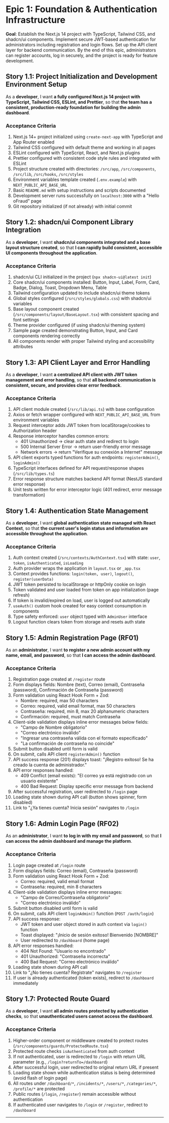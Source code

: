 # Epic 1: Foundation & Authentication Infrastructure

**Goal**: Establish the Next.js 14 project with TypeScript, Tailwind CSS, and shadcn/ui components. Implement secure JWT-based authentication for administrators including registration and login flows. Set up the API client layer for backend communication. By the end of this epic, administrators can register accounts, log in securely, and the project is ready for feature development.

## Story 1.1: Project Initialization and Development Environment Setup

As a **developer**,
I want **a fully configured Next.js 14 project with TypeScript, Tailwind CSS, ESLint, and Prettier**,
so that **the team has a consistent, production-ready foundation for building the admin dashboard**.

### Acceptance Criteria

1. Next.js 14+ project initialized using `create-next-app` with TypeScript and App Router enabled
2. Tailwind CSS configured with default theme and working in all pages
3. ESLint configured with TypeScript, React, and Next.js plugins
4. Prettier configured with consistent code style rules and integrated with ESLint
5. Project structure created with directories: `/src/app`, `/src/components`, `/src/lib`, `/src/hooks`, `/src/styles`
6. Environment variables template created (`.env.example`) with `NEXT_PUBLIC_API_BASE_URL`
7. Basic `README.md` with setup instructions and scripts documented
8. Development server runs successfully on `localhost:3000` with a "Hello oFraud" page
9. Git repository initialized (if not already) with initial commit

## Story 1.2: shadcn/ui Component Library Integration

As a **developer**,
I want **shadcn/ui components integrated and a base layout structure created**,
so that **I can rapidly build consistent, accessible UI components throughout the application**.

### Acceptance Criteria

1. shadcn/ui CLI initialized in the project (`npx shadcn-ui@latest init`)
2. Core shadcn/ui components installed: Button, Input, Label, Form, Card, Badge, Dialog, Toast, Dropdown Menu, Table
3. Tailwind configuration updated to include shadcn/ui theme tokens
4. Global styles configured (`/src/styles/globals.css`) with shadcn/ui variables
5. Base layout component created (`/src/components/layout/BaseLayout.tsx`) with consistent spacing and font settings
6. Theme provider configured (if using shadcn/ui theming system)
7. Sample page created demonstrating Button, Input, and Card components rendering correctly
8. All components render with proper Tailwind styling and accessibility attributes

## Story 1.3: API Client Layer and Error Handling

As a **developer**,
I want **a centralized API client with JWT token management and error handling**,
so that **all backend communication is consistent, secure, and provides clear error feedback**.

### Acceptance Criteria

1. API client module created (`/src/lib/api.ts`) with base configuration
2. Axios or fetch wrapper configured with `NEXT_PUBLIC_API_BASE_URL` from environment variables
3. Request interceptor adds JWT token from localStorage/cookies to Authorization header
4. Response interceptor handles common errors:
   - 401 Unauthorized → clear auth state and redirect to login
   - 500 Internal Server Error → return user-friendly error message
   - Network errors → return "Verifique su conexión a Internet" message
5. API client exports typed functions for auth endpoints: `registerAdmin()`, `loginAdmin()`
6. TypeScript interfaces defined for API request/response shapes (`/src/lib/types.ts`)
7. Error response structure matches backend API format (NestJS standard error response)
8. Unit tests written for error interceptor logic (401 redirect, error message transformation)

## Story 1.4: Authentication State Management

As a **developer**,
I want **global authentication state managed with React Context**,
so that **the current user's login status and information are accessible throughout the application**.

### Acceptance Criteria

1. Auth context created (`/src/contexts/AuthContext.tsx`) with state: `user`, `token`, `isAuthenticated`, `isLoading`
2. Auth provider wraps the application in `layout.tsx` or `_app.tsx`
3. Context provides functions: `login(token, user)`, `logout()`, `register(userData)`
4. JWT token persisted to localStorage or httpOnly cookie on login
5. Token validated and user loaded from token on app initialization (page refresh)
6. If token is invalid/expired on load, user is logged out automatically
7. `useAuth()` custom hook created for easy context consumption in components
8. Type safety enforced: `user` object typed with `AdminUser` interface
9. Logout function clears token from storage and resets auth state

## Story 1.5: Admin Registration Page (RF01)

As an **administrator**,
I want **to register a new admin account with my name, email, and password**,
so that **I can access the admin dashboard**.

### Acceptance Criteria

1. Registration page created at `/register` route
2. Form displays fields: Nombre (text), Correo (email), Contraseña (password), Confirmación de Contraseña (password)
3. Form validation using React Hook Form + Zod:
   - Nombre: required, max 50 characters
   - Correo: required, valid email format, max 50 characters
   - Contraseña: required, min 8, max 20 alphanumeric characters
   - Confirmación: required, must match Contraseña
4. Client-side validation displays inline error messages below fields:
   - "Campo de Nombre obligatorio"
   - "Correo electrónico inválido"
   - "Ingresar una contraseña válida con el formato especificado"
   - "La confirmación de contraseña no coincide"
5. Submit button disabled until form is valid
6. On submit, calls API client `registerAdmin()` function
7. API success response (201) displays toast: "¡Registro exitoso! Se ha creado la cuenta de administrador."
8. API error responses handled:
   - 409 Conflict (email exists): "El correo ya está registrado con un usuario existente"
   - 400 Bad Request: Display specific error message from backend
9. After successful registration, user redirected to `/login` page
10. Loading state shown during API call (button shows spinner, form disabled)
11. Link to "¿Ya tienes cuenta? Inicia sesión" navigates to `/login`

## Story 1.6: Admin Login Page (RF02)

As an **administrator**,
I want **to log in with my email and password**,
so that **I can access the admin dashboard and manage the platform**.

### Acceptance Criteria

1. Login page created at `/login` route
2. Form displays fields: Correo (email), Contraseña (password)
3. Form validation using React Hook Form + Zod:
   - Correo: required, valid email format
   - Contraseña: required, min 8 characters
4. Client-side validation displays inline error messages:
   - "Campo de Correo/Contraseña obligatorio"
   - "Correo electrónico inválido"
5. Submit button disabled until form is valid
6. On submit, calls API client `loginAdmin()` function (`POST /auth/login`)
7. API success response:
   - JWT token and user object stored in auth context via `login()` function
   - Toast displayed: "¡Inicio de sesión exitoso! Bienvenido [NOMBRE]"
   - User redirected to `/dashboard` (home page)
8. API error responses handled:
   - 404 Not Found: "Usuario no encontrado"
   - 401 Unauthorized: "Contraseña incorrecta"
   - 400 Bad Request: "Correo electrónico inválido"
9. Loading state shown during API call
10. Link to "¿No tienes cuenta? Regístrate" navigates to `/register`
11. If user is already authenticated (token exists), redirect to `/dashboard` immediately

## Story 1.7: Protected Route Guard

As a **developer**,
I want **all admin routes protected by authentication checks**,
so that **unauthenticated users cannot access the dashboard**.

### Acceptance Criteria

1. Higher-order component or middleware created to protect routes (`/src/components/guards/ProtectedRoute.tsx`)
2. Protected route checks `isAuthenticated` from auth context
3. If not authenticated, user is redirected to `/login` with return URL parameter (e.g., `/login?returnTo=/dashboard`)
4. After successful login, user redirected to original return URL if present
5. Loading state shown while authentication status is being determined (avoid flash of login page)
6. All routes under `/dashboard/*`, `/incidents/*`, `/users/*`, `/categories/*`, `/profile/*` are protected
7. Public routes (`/login`, `/register`) remain accessible without authentication
8. If authenticated user navigates to `/login` or `/register`, redirect to `/dashboard`

---
